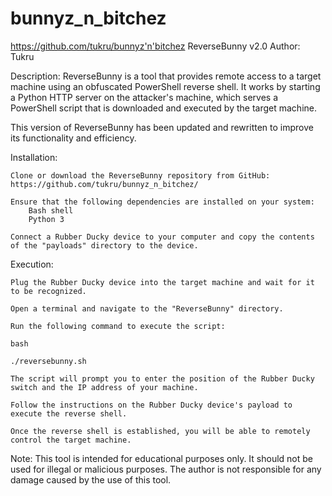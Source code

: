 # bunnyz_n_bitchez
 https://github.com/tukru/bunnyz'n'bitchez
ReverseBunny v2.0
Author: Tukru

Description:
ReverseBunny is a tool that provides remote access to a target machine using an obfuscated PowerShell reverse shell. It works by starting a Python HTTP server on the attacker's machine, which serves a PowerShell script that is downloaded and executed by the target machine.

This version of ReverseBunny has been updated and rewritten to improve its functionality and efficiency.

Installation:

    Clone or download the ReverseBunny repository from GitHub: https://github.com/tukru/bunnyz_n_bitchez/

    Ensure that the following dependencies are installed on your system:
        Bash shell
        Python 3

    Connect a Rubber Ducky device to your computer and copy the contents of the "payloads" directory to the device.

Execution:

    Plug the Rubber Ducky device into the target machine and wait for it to be recognized.

    Open a terminal and navigate to the "ReverseBunny" directory.

    Run the following command to execute the script:

    bash

    ./reversebunny.sh

    The script will prompt you to enter the position of the Rubber Ducky switch and the IP address of your machine.

    Follow the instructions on the Rubber Ducky device's payload to execute the reverse shell.

    Once the reverse shell is established, you will be able to remotely control the target machine.

Note: This tool is intended for educational purposes only. It should not be used for illegal or malicious purposes. The author is not responsible for any damage caused by the use of this tool.
